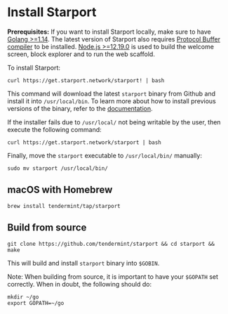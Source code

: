 # Install Starport 

**Prerequisites:** If you want to install Starport locally, make sure to have [Golang >=1.14](https://golang.org/). The latest version of Starport also requires [Protocol Buffer compiler](https://grpc.io/docs/protoc-installation/) to be installed. [Node.js >=12.19.0](https://nodejs.org/) is used to build the welcome screen, block explorer and to run the web scaffold.

To install Starport:

```
curl https://get.starport.network/starport! | bash
```

This command will download the latest `starport` binary from Github and install it into `/usr/local/bin`. To learn more about how to install previous versions of the binary, refer to the [documentation](https://github.com/allinbits/starport-installer).

If the installer fails due to `/usr/local/` not being writable by the user, then execute the following command:

```
curl https://get.starport.network/starport | bash
```

Finally, move the `starport` executable to `/usr/local/bin/` manually:

```
sudo mv starport /usr/local/bin/
```

## macOS with Homebrew

```
brew install tendermint/tap/starport
```

## Build from source

```
git clone https://github.com/tendermint/starport && cd starport && make
```

This will build and install `starport` binary into `$GOBIN`.

Note: When building from source, it is important to have your `$GOPATH` set correctly.  When in doubt, the following should do:

```
mkdir ~/go
export GOPATH=~/go
```

